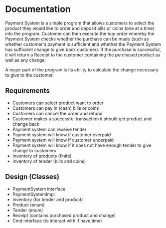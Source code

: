 # Documentation
Payment System is a simple program that allows customers to select the product they would like to order and deposit 
bills or coins (one at a time) into the program. Customer can then execute the buy order whereby the 
Payment System checks whether the purchase can be made (such as whether customer's payment is sufficient and 
whether the Payment System has sufficient change to give back customer). If the purchase is successful, it will
return a Receipt to the customer containing the purchased product as well as any change. 

A major part of the program is its ability to calculate the change necessary to give to the customer.

## Requirements
- Customers can select product want to order
- Customers can pay in (cash) bills or coins
- Customers can cancel the order and refund
- Customer makes a successful transaction it should get product and change back
- Payment system can receive tender
- Payment system will know if customer overpaid
- Payment system will know if customer underpaid
- Payment system will know if it does not have enough tender to give change to customers
- Inventory of products (finite)
- Inventory of tender (bills and coins)

## Design (Classes)
- PaymentSystem interface
- PaymentSystemImpl
- Inventory (for tender and product)
- Product (enum)
- Tender (enum)
- Receipt (contains purchased product and change)
- Cmd interface (to interact with if have time)